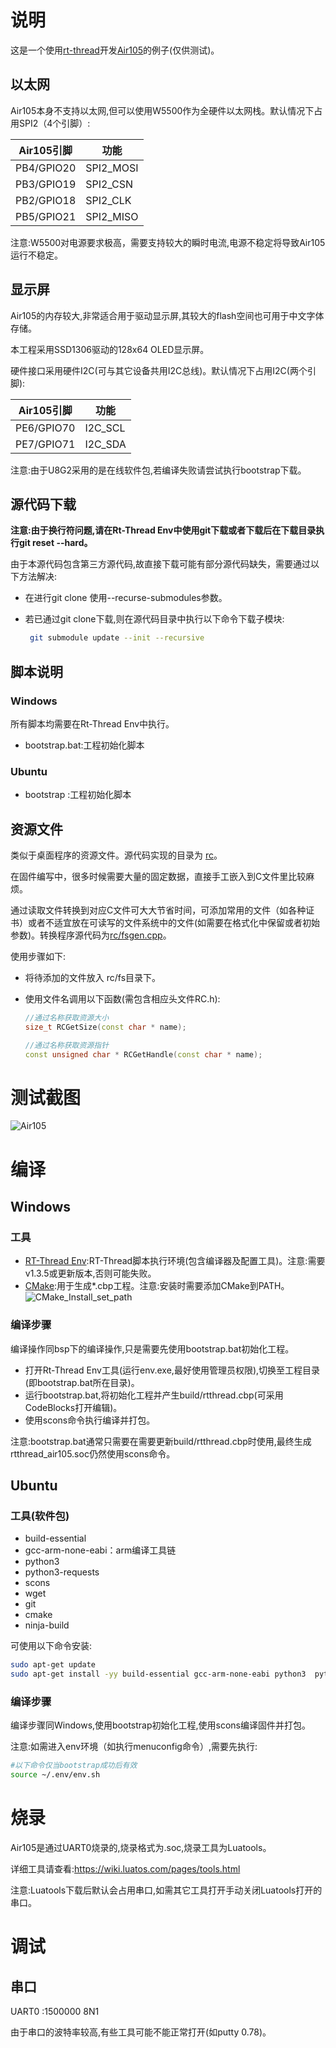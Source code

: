 # 说明

这是一个使用[rt-thread](https://www.rt-thread.org/)开发[Air105](http://air105.cn)的例子(仅供测试)。

## 以太网

Air105本身不支持以太网,但可以使用W5500作为全硬件以太网栈。默认情况下占用SPI2（4个引脚）:

| Air105引脚 | 功能      |
| ---------- | --------- |
| PB4/GPIO20 | SPI2_MOSI |
| PB3/GPIO19 | SPI2_CSN  |
| PB2/GPIO18 | SPI2_CLK  |
| PB5/GPIO21 | SPI2_MISO |

注意:W5500对电源要求极高，需要支持较大的瞬时电流,电源不稳定将导致Air105运行不稳定。

## 显示屏

Air105的内存较大,非常适合用于驱动显示屏,其较大的flash空间也可用于中文字体存储。

本工程采用SSD1306驱动的128x64 OLED显示屏。

硬件接口采用硬件I2C(可与其它设备共用I2C总线)。默认情况下占用I2C(两个引脚):

| Air105引脚 | 功能    |
| ---------- | ------- |
| PE6/GPIO70 | I2C_SCL |
| PE7/GPIO71 | I2C_SDA |

注意:由于U8G2采用的是在线软件包,若编译失败请尝试执行bootstrap下载。

## 源代码下载

**注意:由于换行符问题,请在Rt-Thread Env中使用git下载或者下载后在下载目录执行git reset --hard。**

由于本源代码包含第三方源代码,故直接下载可能有部分源代码缺失，需要通过以下方法解决:

- 在进行git clone 使用--recurse-submodules参数。

- 若已通过git clone下载,则在源代码目录中执行以下命令下载子模块:

  ```bash
   git submodule update --init --recursive
  ```

## 脚本说明

### Windows

所有脚本均需要在Rt-Thread Env中执行。

- bootstrap.bat:工程初始化脚本

### Ubuntu

- bootstrap :工程初始化脚本

## 资源文件

类似于桌面程序的资源文件。源代码实现的目录为 [rc](rc/)。

在固件编写中，很多时候需要大量的固定数据，直接手工嵌入到C文件里比较麻烦。

通过读取文件转换到对应C文件可大大节省时间，可添加常用的文件（如各种证书）或者不适宜放在可读写的文件系统中的文件(如需要在格式化中保留或者初始参数)。转换程序源代码为[rc/fsgen.cpp](rc/fsgen.cpp)。

使用步骤如下:

- 将待添加的文件放入 rc/fs目录下。

- 使用文件名调用以下函数(需包含相应头文件RC.h):

  ```c++
  //通过名称获取资源大小
  size_t RCGetSize(const char * name);
  
  //通过名称获取资源指针
  const unsigned char * RCGetHandle(const char * name);
  ```

# 测试截图

![Air105](doc/Air105.png)

# 编译

## Windows

### 工具

- [RT-Thread Env](https://www.rt-thread.org/download.html#download-rt-thread-env-tool):RT-Thread脚本执行环境(包含编译器及配置工具)。注意:需要v1.3.5或更新版本,否则可能失败。
- [CMake](https://cmake.org/):用于生成*.cbp工程。注意:安装时需要添加CMake到PATH。![CMake_Install_set_path](doc/CMake_Install_set_path.png)

### 编译步骤

编译操作同bsp下的编译操作,只是需要先使用bootstrap.bat初始化工程。

- 打开Rt-Thread Env工具(运行env.exe,最好使用管理员权限),切换至工程目录(即bootstrap.bat所在目录)。
- 运行bootstrap.bat,将初始化工程并产生build/rtthread.cbp(可采用CodeBlocks打开编辑)。
- 使用scons命令执行编译并打包。

注意:bootstrap.bat通常只需要在需要更新build/rtthread.cbp时使用,最终生成rtthread_air105.soc仍然使用scons命令。

## Ubuntu

### 工具(软件包)

- build-essential
- gcc-arm-none-eabi：arm编译工具链
- python3
- python3-requests
- scons
- wget
- git
- cmake
- ninja-build

可使用以下命令安装:

```bash
sudo apt-get update
sudo apt-get install -yy build-essential gcc-arm-none-eabi python3  python3-requests scons wget git cmake ninja-build
```



### 编译步骤

编译步骤同Windows,使用bootstrap初始化工程,使用scons编译固件并打包。

注意:如需进入env环境（如执行menuconfig命令）,需要先执行:

```bash
#以下命令仅当bootstrap成功后有效
source ~/.env/env.sh
```



# 烧录

Air105是通过UART0烧录的,烧录格式为.soc,烧录工具为Luatools。

详细工具请查看:https://wiki.luatos.com/pages/tools.html

注意:Luatools下载后默认会占用串口,如需其它工具打开手动关闭Luatools打开的串口。


# 调试

## 串口

UART0 :1500000 8N1

由于串口的波特率较高,有些工具可能不能正常打开(如putty 0.78)。